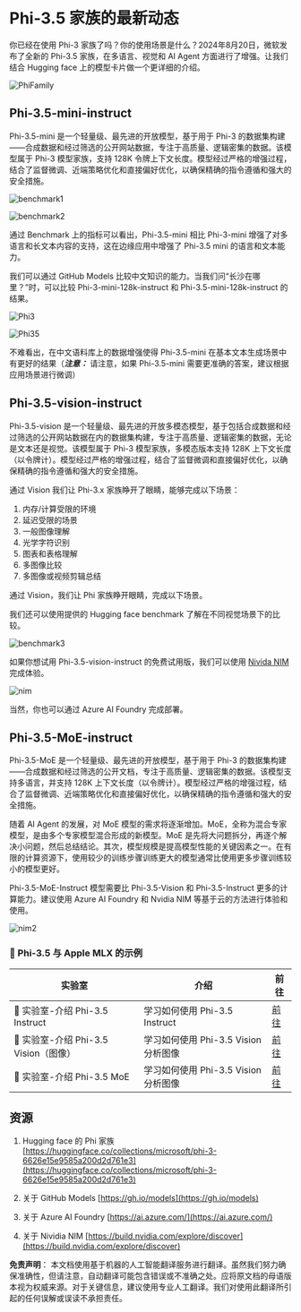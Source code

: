 # **Phi-3.5 家族的最新动态**

你已经在使用 Phi-3 家族了吗？你的使用场景是什么？2024年8月20日，微软发布了全新的 Phi-3.5 家族，在多语言、视觉和 AI Agent 方面进行了增强。让我们结合 Hugging face 上的模型卡片做一个更详细的介绍。

![PhiFamily](../../../../../translated_images/Phi3getstarted.086dfb90bb69325da6b717586337f2aec5decc241fda85e322eb55c709167f73.zh.png)

## **Phi-3.5-mini-instruct**

Phi-3.5-mini 是一个轻量级、最先进的开放模型，基于用于 Phi-3 的数据集构建——合成数据和经过筛选的公开网站数据，专注于高质量、逻辑密集的数据。该模型属于 Phi-3 模型家族，支持 128K 令牌上下文长度。模型经过严格的增强过程，结合了监督微调、近端策略优化和直接偏好优化，以确保精确的指令遵循和强大的安全措施。

![benchmark1](../../../../../translated_images/benchmark1.479cb048e7d9239b09e562c410a54f6c9eaf85030af67ac6e7de80a69e4778a5.zh.png)

![benchmark2](../../../../../translated_images/benchmark2.76982d411a07caa3ebd706dd6c0ba98b98a5609de371176a67cd619d70d4e6da.zh.png)

通过 Benchmark 上的指标可以看出，Phi-3.5-mini 相比 Phi-3-mini 增强了对多语言和长文本内容的支持，这在边缘应用中增强了 Phi-3.5 mini 的语言和文本能力。

我们可以通过 GitHub Models 比较中文知识的能力。当我们问“长沙在哪里？”时，可以比较 Phi-3-mini-128k-instruct 和 Phi-3.5-mini-128k-instruct 的结果。

![Phi3](../../../../../translated_images/gh3.6b1a5c38ed732e40c0effaf4c558badfab0be6148b194aa6bec44adbfb1e4342.zh.png)

![Phi35](../../../../../translated_images/gh35.b0fd2ff379a5f2d995ea1faedd2d7260cfcad7ffbad5a721a8a1b2b3d84028c8.zh.png)

不难看出，在中文语料库上的数据增强使得 Phi-3.5-mini 在基本文本生成场景中有更好的结果（***注意：*** 请注意，如果 Phi-3.5-mini 需要更准确的答案，建议根据应用场景进行微调）

## **Phi-3.5-vision-instruct**

Phi-3.5-vision 是一个轻量级、最先进的开放多模态模型，基于包括合成数据和经过筛选的公开网站数据在内的数据集构建，专注于高质量、逻辑密集的数据，无论是文本还是视觉。该模型属于 Phi-3 模型家族，多模态版本支持 128K 上下文长度（以令牌计）。模型经过严格的增强过程，结合了监督微调和直接偏好优化，以确保精确的指令遵循和强大的安全措施。

通过 Vision 我们让 Phi-3.x 家族睁开了眼睛，能够完成以下场景：

1. 内存/计算受限的环境
2. 延迟受限的场景
3. 一般图像理解
4. 光学字符识别
5. 图表和表格理解
6. 多图像比较
7. 多图像或视频剪辑总结

通过 Vision，我们让 Phi 家族睁开眼睛，完成以下场景。

我们还可以使用提供的 Hugging face benchmark 了解在不同视觉场景下的比较。

![benchmark3](../../../../../translated_images/benchmark3.4d9484cc062f0c5076783f3cb33fe533c03995d3a5debc437420e88960032672.zh.png)

如果你想试用 Phi-3.5-vision-instruct 的免费试用版，我们可以使用 [Nivida NIM](https://build.nvidia.com/microsoft/phi-3_5-vision-instruct) 完成体验。

![nim](../../../../../translated_images/nim.c985945596d6b2629658087485d16028a3874dcc37329de51b94adf09d0af661.zh.png)

当然，你也可以通过 Azure AI Foundry 完成部署。

## **Phi-3.5-MoE-instruct**

Phi-3.5-MoE 是一个轻量级、最先进的开放模型，基于用于 Phi-3 的数据集构建——合成数据和经过筛选的公开文档，专注于高质量、逻辑密集的数据。该模型支持多语言，并支持 128K 上下文长度（以令牌计）。模型经过严格的增强过程，结合了监督微调、近端策略优化和直接偏好优化，以确保精确的指令遵循和强大的安全措施。

随着 AI Agent 的发展，对 MoE 模型的需求将逐渐增加。MoE，全称为混合专家模型，是由多个专家模型混合形成的新模型。MoE 是先将大问题拆分，再逐个解决小问题，然后总结结论。其次，模型规模是提高模型性能的关键因素之一。在有限的计算资源下，使用较少的训练步骤训练更大的模型通常比使用更多步骤训练较小的模型更好。

Phi-3.5-MoE-Instruct 模型需要比 Phi-3.5-Vision 和 Phi-3.5-Instruct 更多的计算能力。建议使用 Azure AI Foundry 和 Nvidia NIM 等基于云的方法进行体验和使用。

![nim2](../../../../../translated_images/nim2.ab50cc468e987efe5e87e8b9b2927f751b6d080c4a146129c2133da94b0f781e.zh.png)

### **🤖 Phi-3.5 与 Apple MLX 的示例**

| 实验室    | 介绍 | 前往 |
| -------- | ------- |  ------- |
| 🚀 实验室-介绍 Phi-3.5 Instruct  | 学习如何使用 Phi-3.5 Instruct |  [前往](../../../../../code/09.UpdateSamples/Aug/phi3-instruct-demo.ipynb)    |
| 🚀 实验室-介绍 Phi-3.5 Vision（图像） | 学习如何使用 Phi-3.5 Vision 分析图像 |  [前往](../../../../../code/09.UpdateSamples/Aug/phi3-vision-demo.ipynb)    |
| 🚀 实验室-介绍 Phi-3.5 MoE   | 学习如何使用 Phi-3.5 Vision 分析图像 |  [前往](../../../../../code/09.UpdateSamples/Aug/phi3_moe_demo.ipynb)    |

## **资源**

1. Hugging face 的 Phi 家族 [https://huggingface.co/collections/microsoft/phi-3-6626e15e9585a200d2d761e3](https://huggingface.co/collections/microsoft/phi-3-6626e15e9585a200d2d761e3)

2. 关于 GitHub Models [https://gh.io/models](https://gh.io/models)

3. 关于 Azure AI Foundry [https://ai.azure.com/](https://ai.azure.com/)

4. 关于 Nividia NIM [https://build.nvidia.com/explore/discover](https://build.nvidia.com/explore/discover)

**免责声明**：
本文档使用基于机器的人工智能翻译服务进行翻译。虽然我们努力确保准确性，但请注意，自动翻译可能包含错误或不准确之处。应将原文档的母语版本视为权威来源。对于关键信息，建议使用专业人工翻译。我们对使用此翻译所引起的任何误解或误读不承担责任。